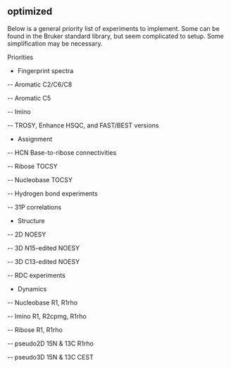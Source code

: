 optimized
---------

Below is a general priority list of experiments to implement. Some can be
found in the Bruker standard library, but seem complicated to setup. Some
simplification may be necessary.


Priorities

- Fingerprint spectra

-- Aromatic C2/C6/C8

-- Aromatic C5

-- Imino

-- TROSY, Enhance HSQC, and FAST/BEST versions

- Assignment

-- HCN Base-to-ribose connectivities

-- Ribose TOCSY

-- Nucleobase TOCSY

-- Hydrogen bond experiments

-- 31P correlations

- Structure

-- 2D NOESY

-- 3D N15-edited NOESY

-- 3D C13-edited NOESY

-- RDC experiments

- Dynamics

-- Nucleobase R1, R1rho

-- Imino R1, R2cpmg, R1rho

-- Ribose R1, R1rho

-- pseudo2D 15N & 13C R1rho

-- pseudo3D 15N & 13C CEST

